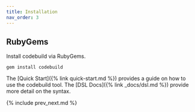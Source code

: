 ```yaml
---
title: Installation
nav_order: 3
---
```


## RubyGems

Install codebuild via RubyGems.

    gem install codebuild

The [Quick Start]({% link quick-start.md %}) provides a guide on how to use the codebuild tool.  The [DSL Docs]({% link _docs/dsl.md %}) provide more detail on the syntax.

{% include prev_next.md %}